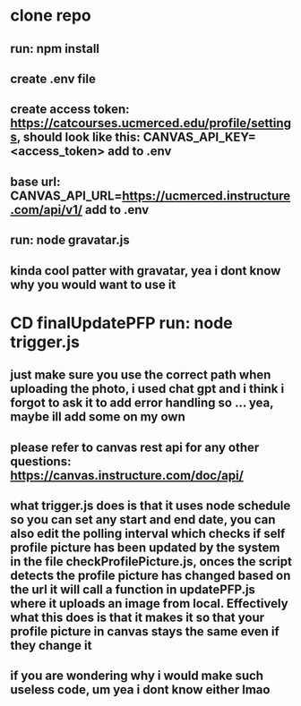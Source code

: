 # clone repo

## run: npm install

## create .env file

## create access token: https://catcourses.ucmerced.edu/profile/settings, should look like this: CANVAS_API_KEY=<access_token> add to .env

## base url: CANVAS_API_URL=https://ucmerced.instructure.com/api/v1/ add to .env

## run: node gravatar.js

## kinda cool patter with gravatar, yea i dont know why you would want to use it

# CD finalUpdatePFP run: node trigger.js

## just make sure you use the correct path when uploading the photo, i used chat gpt and i think i forgot to ask it to add error handling so ... yea, maybe ill add some on my own

## please refer to canvas rest api for any other questions: https://canvas.instructure.com/doc/api/

## what trigger.js does is that it uses node schedule so you can set any start and end date, you can also edit the polling interval which checks if self profile picture has been updated by the system in the file checkProfilePicture.js, onces the script detects the profile picture has changed based on the url it will call a function in updatePFP.js where it uploads an image from local. Effectively what this does is that it makes it so that your profile picture in canvas stays the same even if they change it

## if you are wondering why i would make such useless code, um yea i dont know either lmao
